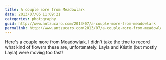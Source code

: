 ```yaml
---
title: A couple more from Meadowlark
date: 2013/07/05 11:09:21
categories: photography
guid: http://www.antzucaro.com/2013/07/a-couple-more-from-meadowlark
permalink: http://www.antzucaro.com/2013/07/a-couple-more-from-meadowlark
---
```

Here's a couple more from Meadowlark. I didn't take the time to record what kind of flowers these are, unfortunately. Layla and Kristin (but mostly Layla) were moving too fast!

<div class='wp-caption aligncenter'>
  <a href="http://media.antzucaro.com/uploads/2013/7/Meadowlark/l/Meadowlark_010_l.jpg" title="">
    <img alt="" title="" src="http://media.antzucaro.com/uploads/2013/7/Meadowlark/m/Meadowlark_010_m.jpg">
  </a>
    <p class='wp-caption-text'></p>
</div>

<div class='wp-caption aligncenter'>
  <a href="http://media.antzucaro.com/uploads/2013/7/Meadowlark/l/Meadowlark_011_l.jpg" title="">
    <img alt="" title="" src="http://media.antzucaro.com/uploads/2013/7/Meadowlark/m/Meadowlark_011_m.jpg">
  </a>
    <p class='wp-caption-text'></p>
</div>

<div class='wp-caption aligncenter'>
  <a href="http://media.antzucaro.com/uploads/2013/7/Meadowlark/l/Meadowlark_015_l.jpg" title="">
    <img alt="" title="" src="http://media.antzucaro.com/uploads/2013/7/Meadowlark/m/Meadowlark_015_m.jpg">
  </a>
    <p class='wp-caption-text'></p>
</div>

<div class='wp-caption aligncenter'>
  <a href="http://media.antzucaro.com/uploads/2013/7/Meadowlark/l/Meadowlark_023_l.jpg" title="">
    <img alt="" title="" src="http://media.antzucaro.com/uploads/2013/7/Meadowlark/m/Meadowlark_023_m.jpg">
  </a>
    <p class='wp-caption-text'></p>
</div>

<div class='wp-caption aligncenter'>
  <a href="http://media.antzucaro.com/uploads/2013/7/Meadowlark/l/Meadowlark_027_l.jpg" title="">
    <img alt="" title="" src="http://media.antzucaro.com/uploads/2013/7/Meadowlark/m/Meadowlark_027_m.jpg">
  </a>
    <p class='wp-caption-text'></p>
</div>

